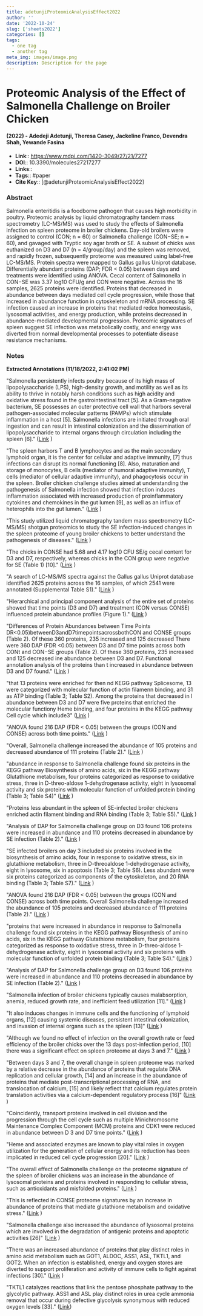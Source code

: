 ```yaml
---
title: adetunjiProteomicAnalysisEffect2022
author: ''
date: '2022-10-24'
slug: ['sheets2022']
categories: []
tags:
  - one tag
  - another tag
meta_img: images/image.png
description: Description for the page
---
```



# Proteomic Analysis of the Effect of Salmonella Challenge on Broiler Chicken
#### (2022) - Adedeji Adetunji, Theresa Casey, Jackeline Franco, Devendra Shah, Yewande Fasina
- **Link**:: https://www.mdpi.com/1420-3049/27/21/7277
- **DOI**:: 10.3390/molecules27217277
- **Links**:: 
- **Tags**:: #paper
- **Cite Key**:: [@adetunjiProteomicAnalysisEffect2022] 

### Abstract
Salmonella enteritidis is a foodborne pathogen that causes high morbidity in poultry. Proteomic analysis by liquid chromatography tandem mass spectrometry (LC-MS/MS) was used to study the effects of Salmonella infection on spleen proteome in broiler chickens. Day-old broilers were assigned to control (CON; n = 60) or Salmonella challenge (CON−SE; n = 60), and gavaged with Tryptic soy agar broth or SE. A subset of chicks was euthanized on D3 and D7 (n = 4/group/day) and the spleen was removed, and rapidly frozen, subsequently proteome was measured using label-free LC-MS/MS. Protein spectra were mapped to Gallus gallus Uniprot database. Differentially abundant proteins (DAP; FDR < 0.05) between days and treatments were identified using ANOVA. Cecal content of Salmonella in CON−SE was 3.37 log10 CFU/g and CON were negative. Across the 16 samples, 2625 proteins were identified. Proteins that decreased in abundance between days mediated cell cycle progression, while those that increased in abundance function in cytoskeleton and mRNA processing. SE infection caused an increase in proteins that mediated redox homeostasis, lysosomal activities, and energy production, while proteins decreased in abundance-mediated developmental progression. Proteomic signatures of spleen suggest SE infection was metabolically costly, and energy was diverted from normal developmental processes to potentiate disease resistance mechanisms.

### Notes
<b>Extracted Annotations (11/18/2022, 2:41:02 PM)</b> 

"Salmonella persistently infects poultry because of its high mass of lipopolysaccharide (LPS), high-density growth, and motility as well as its ability to thrive in notably harsh conditions such as high acidity and oxidative stress found in the gastrointestinal tract [5]. As a Gram-negative bacterium, SE possesses an outer protective cell wall that harbors several pathogen-associated molecular patterns (PAMPs) which stimulate inflammation in a host [5]. Salmonella infections are initiated through oral ingestion and can result in intestinal colonization and the dissemination of lipopolysaccharide to internal organs through circulation including the spleen [6]." ([Link](zotero://open-pdf/library/items/C5NKKAVD?page=1) )

"The spleen harbors T and B lymphocytes and as the main secondary lymphoid organ, it is the center for cellular and adaptive immunity, [7] thus infections can disrupt its normal functioning [8]. Also, maturation and storage of monocytes, B cells (mediator of humoral adaptive immunity), T cells (mediator of cellular adaptive immunity), and phagocytosis occur in the spleen. Broiler chicken challenge studies aimed at understanding the pathogenesis of Salmonella infection showed that infection induces inflammation associated with increased production of proinflammatory cytokines and chemokines in the gut lumen [9], as well as an influx of heterophils into the gut lumen." ([Link](zotero://open-pdf/library/items/C5NKKAVD?page=2) )

"This study utilized liquid chromatography tandem mass spectrometry (LC-MS/MS) shotgun proteomics to study the SE infection-induced changes in the spleen proteome of young broiler chickens to better understand the pathogenesis of diseases." ([Link](zotero://open-pdf/library/items/C5NKKAVD?page=2) )

"The chicks in CONSE had 5.68 and 4.17 log10 CFU SE/g cecal content for D3 and D7, respectively, whereas chicks in the CON group were negative for SE (Table 1) [10]." ([Link](zotero://open-pdf/library/items/C5NKKAVD?page=2) )

"A search of LC-MS/MS spectra against the Gallus gallus Uniprot database identified 2625 proteins across the 16 samples, of which 2541 were annotated (Supplemental Table S1)." ([Link](zotero://open-pdf/library/items/C5NKKAVD?page=2) )

"Hierarchical and principal component analysis of the entire set of proteins showed that time points (D3 and D7) and treatment (CON versus CONSE) influenced protein abundance profiles (Figure 1)." ([Link](zotero://open-pdf/library/items/C5NKKAVD?page=2) )

"Differences of Protein Abundances between Time Points DR&lt;0.05)betweenD3andD7timepointsacrossbothCON and CONSE groups (Table 2). Of these 360 proteins, 235 increased and 125 decreased There were 360 DAP (FDR &lt;0.05) between D3 and D7 time points across both CONt and CON−SE groups (Table 2). Of these 360 proteins, 235 increased and 125 decreased ine abundance between D3 and D7. Functional annotation analysis of the proteins than t increased in abundance between D3 and D7 found." ([Link](zotero://open-pdf/library/items/C5NKKAVD?page=3) )

"that 13 proteins were enriched for then nd KEGG pathway Splicesome, 13 were categorized with molecular function of actin filamenn binding, and 31 as ATP binding (Table 3; Table S2). Among the proteins that decreased in l abundance between D3 and D7 were five proteins that enriched the molecular functiony Heme binding, and four proteins in the KEGG pathway Cell cycle which include3" ([Link](zotero://open-pdf/library/items/C5NKKAVD?page=3) )

"ANOVA found 216 DAP (FDR &lt; 0.05) between the groups (CON and CONSE) across both time points." ([Link](zotero://open-pdf/library/items/C5NKKAVD?page=6) )

"Overall, Salmonella challenge increased the abundance of 105 proteins and decreased abundance of 111 proteins (Table 2)." ([Link](zotero://open-pdf/library/items/C5NKKAVD?page=6) )

"abundance in response to Salmonella challenge found six proteins in the KEGG pathway Biosynthesis of amino acids, six in the KEGG pathway Glutathione metabolism, four proteins categorized as response to oxidative stress, three in D-threo-aldose 1-dehydrogenase activity, eight in lysosomal activity and six proteins with molecular function of unfolded protein binding (Table 3; Table S4)" ([Link](zotero://open-pdf/library/items/C5NKKAVD?page=6) )

"Proteins less abundant in the spleen of SE-infected broiler chickens enriched actin filament binding and RNA binding (Table 3; Table S5)." ([Link](zotero://open-pdf/library/items/C5NKKAVD?page=6) )

"Analysis of DAP for Salmonella challenge group on D3 found 106 proteins were increased in abundance and 110 proteins decreased in abundance by SE infection (Table 2)." ([Link](zotero://open-pdf/library/items/C5NKKAVD?page=6) )

"SE infected broilers on day 3 included six proteins involved in the biosynthesis of amino acids, four in response to oxidative stress, six in glutathione metabolism, three in D-threoaldose 1-dehydrogenase activity, eight in lysosome, six in apoptosis (Table 3; Table S6). Less abundant were six proteins categorized as components of the cytoskeleton, and 20 RNA binding (Table 3; Table S7)." ([Link](zotero://open-pdf/library/items/C5NKKAVD?page=6) )

"ANOVA found 216 DAP (FDR &lt; 0.05) between the groups (CON and CONSE) across both time points. Overall Salmonella challenge increased the abundance of 105 proteins and decreased abundance of 111 proteins (Table 2)." ([Link](zotero://open-pdf/library/items/C5NKKAVD?page=6) )

"proteins that were increased in abundance in response to Salmonella challenge found six proteins in the KEGG pathway Biosynthesis of amino acids, six in the KEGG pathway Glutathione metabolism, four proteins categorized as response to oxidative stress, three in D-threo-aldose 1-dehydrogenase activity, eight in lysosomal activity and six proteins with molecular function of unfolded protein binding (Table 3; Table S4)." ([Link](zotero://open-pdf/library/items/C5NKKAVD?page=6) )

"Analysis of DAP for Salmonella challenge group on D3 found 106 proteins were increased in abundance and 110 proteins decreased in abundance by SE infection (Table 2)." ([Link](zotero://open-pdf/library/items/C5NKKAVD?page=6) )

"Salmonella infection of broiler chickens typically causes malabsorption, anemia, reduced growth rate, and inefficient feed utilization [11]." ([Link](zotero://open-pdf/library/items/C5NKKAVD?page=7) )

"It also induces changes in immune cells and the functioning of lymphoid organs, [12] causing systemic diseases, persistent intestinal colonization, and invasion of internal organs such as the spleen [13]" ([Link](zotero://open-pdf/library/items/C5NKKAVD?page=7) )

"Although we found no effect of infection on the overall growth rate or feed efficiency of the broiler chicks over the 13 days post-infection period, [10] there was a significant effect on spleen proteome at days 3 and 7." ([Link](zotero://open-pdf/library/items/C5NKKAVD?page=7) )

"Between days 3 and 7, the overall change in spleen proteome was marked by a relative decrease in the abundance of proteins that regulate DNA replication and cellular growth, [14] and an increase in the abundance of proteins that mediate post-transcriptional processing of RNA, and translocation of calcium, [15] and likely reflect that calcium regulates protein translation activities via a calcium-dependent regulatory process [16]" ([Link](zotero://open-pdf/library/items/C5NKKAVD?page=7) )

"Coincidently, transport proteins involved in cell division and the progression through the cell cycle such as multiple Minichromosome Maintenance Complex Component (MCM) proteins and CDK1 were reduced in abundance between D 3 and D7 time points." ([Link](zotero://open-pdf/library/items/C5NKKAVD?page=7) )

"Heme and associated enzymes are known to play vital roles in oxygen utilization for the generation of cellular energy and its reduction has been implicated in reduced cell cycle progression [20]." ([Link](zotero://open-pdf/library/items/C5NKKAVD?page=7) )

"The overall effect of Salmonella challenge on the proteome signature of the spleen of broiler chickens was an increase in the abundance of lysosomal proteins and proteins involved in responding to cellular stress, such as antioxidants and misfolded proteins." ([Link](zotero://open-pdf/library/items/C5NKKAVD?page=7) )

"This is reflected in CONSE proteome signatures by an increase in abundance of proteins that mediate glutathione metabolism and oxidative stress." ([Link](zotero://open-pdf/library/items/C5NKKAVD?page=7) )

"Salmonella challenge also increased the abundance of lysosomal proteins which are involved in the degradation of antigenic proteins and apoptotic activities [26]" ([Link](zotero://open-pdf/library/items/C5NKKAVD?page=7) )

"There was an increased abundance of proteins that play distinct roles in amino acid metabolism such as GOT1, ALDOC, ASS1, ASL, TKTL1, and GOT2. When an infection is established, energy and oxygen stores are diverted to support proliferation and activity of immune cells to fight against infections [30]." ([Link](zotero://open-pdf/library/items/C5NKKAVD?page=8) )

"TKTL1 catalyzes reactions that link the pentose phosphate pathway to the glycolytic pathway. ASS1 and ASL play distinct roles in urea cycle ammonia removal that occur during defective glycolysis synonymous with reduced oxygen levels [33]." ([Link](zotero://open-pdf/library/items/C5NKKAVD?page=8))